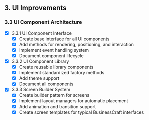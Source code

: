 ## 3. UI Improvements

### 3.3 UI Component Architecture
- [x] 3.3.1 UI Component Interface
  - [x] Create base interface for all UI components
  - [x] Add methods for rendering, positioning, and interaction
  - [x] Implement event handling system
  - [x] Document component lifecycle

- [x] 3.3.2 UI Component Library
  - [x] Create reusable library components
  - [x] Implement standardized factory methods
  - [x] Add theme support
  - [x] Document all components

- [x] 3.3.3 Screen Builder System
  - [x] Create builder pattern for screens
  - [x] Implement layout managers for automatic placement
  - [x] Add animation and transition support
  - [x] Create screen templates for typical BusinessCraft interfaces 